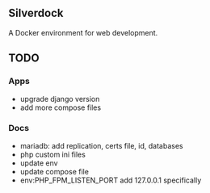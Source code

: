 ## Silverdock
A Docker environment for web development.

## TODO
### Apps

- upgrade django version
- add more compose files

### Docs

- mariadb: add replication, certs file, id, databases
- php custom ini files
- update env
- update compose file
- env:PHP_FPM_LISTEN_PORT add 127.0.0.1 specifically
